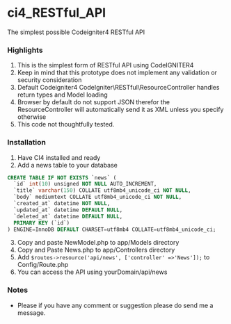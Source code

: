 # ci4_RESTful_API

The simplest possible Codeigniter4 RESTful API


### Highlights
1. This is the simplest form of RESTful API using CodeIGNITER4
2. Keep in mind that this prototype does not implement any validation or security consideration
3. Default Codeigniter4 CodeIgniter\RESTful\ResourceController handles return types and Model loading
4. Browser by default do not support JSON therefor the ResourceController will automatically send it as XML unless you specify otherwise
5. This code not thoughtfully tested.

### Installation 

1. Have CI4 installed and ready 
2. Add a news table to your database

```SQL
CREATE TABLE IF NOT EXISTS `news` (
  `id` int(10) unsigned NOT NULL AUTO_INCREMENT,
  `title` varchar(150) COLLATE utf8mb4_unicode_ci NOT NULL,
  `body` mediumtext COLLATE utf8mb4_unicode_ci NOT NULL,
  `created_at` datetime NOT NULL,
  `updated_at` datetime DEFAULT NULL,
  `deleted_at` datetime DEFAULT NULL,
  PRIMARY KEY (`id`)
) ENGINE=InnoDB DEFAULT CHARSET=utf8mb4 COLLATE=utf8mb4_unicode_ci;
```

3. Copy and paste NewModel.php to app/Models directory
4. Copy and Paste News.php to app/Controllers directory
5. Add  `$routes->resource('api/news', ['controller' =>'News']);` to Config/Route.php
6. You can access the API using yourDomain/api/news

### Notes
- Please if you have any comment or suggestion please do send me a message.
